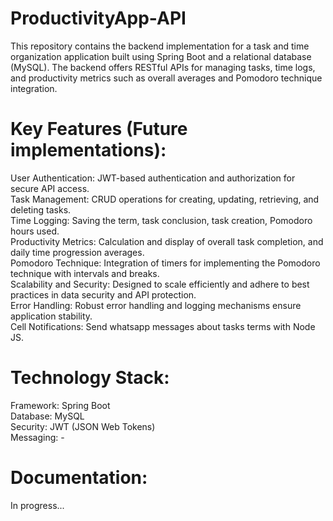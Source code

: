 # ProductivityApp-API
This repository contains the backend implementation for a task and time organization application built using Spring Boot and a relational database (MySQL). The backend offers RESTful APIs for managing tasks, time logs, and productivity metrics such as overall averages and Pomodoro technique integration.

# Key Features (Future implementations):

User Authentication: JWT-based authentication and authorization for secure API access.<br>
Task Management: CRUD operations for creating, updating, retrieving, and deleting tasks.<br>
Time Logging: Saving the term, task conclusion, task creation, Pomodoro hours used.<br>
Productivity Metrics: Calculation and display of overall task completion, and daily time progression averages.<br>
Pomodoro Technique: Integration of timers for implementing the Pomodoro technique with intervals and breaks.<br>
Scalability and Security: Designed to scale efficiently and adhere to best practices in data security and API protection.<br>
Error Handling: Robust error handling and logging mechanisms ensure application stability.<br>
Cell Notifications: Send whatsapp messages about tasks terms with Node JS.<br>

# Technology Stack:

Framework: Spring Boot<br>
Database: MySQL<br>
Security: JWT (JSON Web Tokens)<br>
Messaging: -<br>

# Documentation:

In progress...




